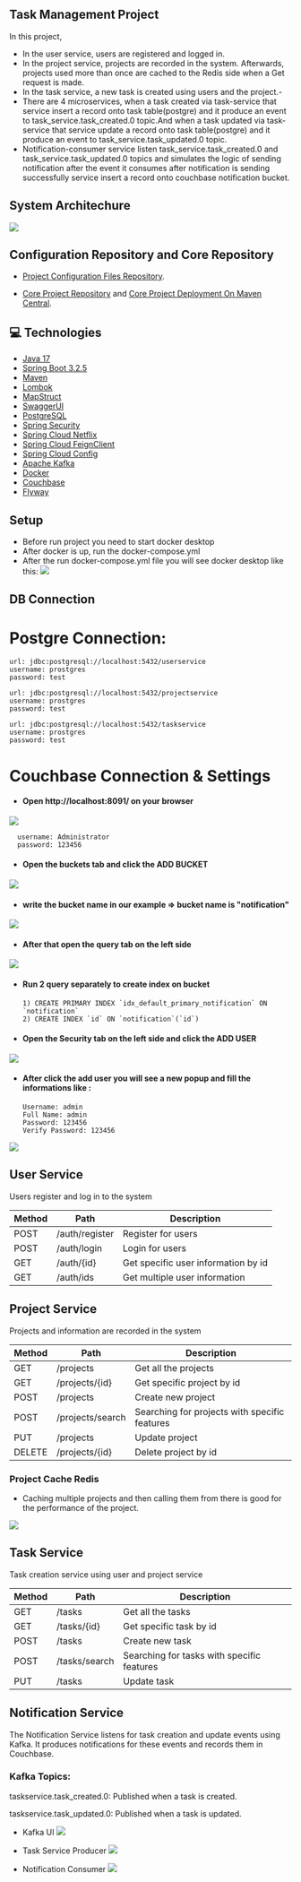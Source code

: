 ## Task Management Project
In this project,
- In the user service, users are registered and logged in.
- In the project service, projects are recorded in the system. Afterwards, projects used more than once are cached to the Redis side when a Get request is made.
- In the task service, a new task is created using users and the project.-
- There are 4 microservices, when a task created via task-service that service insert a record onto task table(postgre) and it produce an event to task_service.task_created.0 topic.And when a task updated via task-service that service update a record onto task table(postgre) and it produce an event to task_service.task_updated.0 topic.
- Notification-consumer service listen task_service.task_created.0 and task_service.task_updated.0 topics and simulates the logic of sending notification after the event it consumes after notification is sending successfully service insert a record onto couchbase notification bucket.
## System Architechure
![](images/systemarch.JPG)

## Configuration Repository and Core Repository
- [Project Configuration Files Repository](https://github.com/feyzaozcini/task-management-config).
  
- [Core Project Repository](https://github.com/feyzaozcini/TurkcellCRMCore) and [Core Project Deployment On Maven Central](https://central.sonatype.com/artifact/io.github.haiykut/core).

## 💻 Technologies

- [Java 17](https://docs.oracle.com/en/java/javase/17/)
- [Spring Boot 3.2.5](https://docs.spring.io/spring-boot/docs/current/reference/html/getting-started.html)
- [Maven](https://maven.apache.org/guides/getting-started/)
- [Lombok](https://projectlombok.org/setup/)
- [MapStruct](https://mapstruct.org/)
- [SwaggerUI](https://swagger.io/tools/open-source/getting-started/)
- [PostgreSQL](https://www.postgresql.org/docs/)
- [Spring Security](https://spring.io/projects/spring-security)
- [Spring Cloud Netflix](https://cloud.spring.io/spring-cloud-netflix/reference/html/)
- [Spring Cloud FeignClient](https://docs.spring.io/spring-cloud-openfeign/docs/current/reference/html/)
- [Spring Cloud Config](https://docs.spring.io/spring-cloud-config/docs/current/reference/html/)
- [Apache Kafka](https://kafka.apache.org/intro)
- [Docker](https://www.docker.com/get-started/)
- [Couchbase](https://www.couchbase.com/)
- [Flyway](https://www.red-gate.com/products/flyway/community/)

## Setup
- Before run project you need to start docker desktop
- After docker is up, run the docker-compose.yml 
- After the run docker-compose.yml file you will see docker desktop like this: 
![](images/docker.JPG)

## DB Connection
# Postgre Connection:
    url: jdbc:postgresql://localhost:5432/userservice
    username: prostgres
    password: test

    url: jdbc:postgresql://localhost:5432/projectservice
    username: prostgres
    password: test

    url: jdbc:postgresql://localhost:5432/taskservice
    username: prostgres
    password: test


# Couchbase Connection & Settings
- #### Open http://localhost:8091/ on your browser

![](images/login.JPG)

      username: Administrator
      password: 123456

- #### Open the buckets tab and click the **ADD BUCKET**
![](images/add_bucket.png)

- #### write the bucket name in our example => bucket name is **"notification"**
![](images/add_bucket_to_cluster.png)

- #### After that open the query tab on the left side
![](images/QUERY.JPG)
- #### Run 2 query separately to create index on bucket

      1) CREATE PRIMARY INDEX `idx_default_primary_notification` ON `notification`
      2) CREATE INDEX `id` ON `notification`(`id`)
- #### Open the Security tab on the left side and click the **ADD USER** 
![](images/add_user.png)
- #### After click the add user you will see a new popup and fill the informations like :
      Username: admin
      Full Name: admin
      Password: 123456
      Verify Password: 123456
![](images/admin_user_settings.png)

## User Service
Users register and log in to the system

Method	| Path	| Description	
------------- | ------------------------- | ------------- |
POST	| /auth/register	| Register for users	| 
POST	| /auth/login	| Login for users	|
GET	| /auth/{id}	| Get specific user information by id	| 
GET	| /auth/ids	| Get multiple user information	| 

## Project Service
Projects and information are recorded in the system

Method	| Path	| Description 
------------- | ------------------------- | ------------- |
GET	| /projects	| Get all the projects	
GET	| /projects/{id} |Get specific project by id	  
POST	| /projects	| Create new project	
POST	| /projects/search	|Searching for projects with specific features
PUT	| /projects	| Update project	
DELETE	| /projects/{id}	| Delete project by id	

### Project Cache Redis

- Caching multiple projects and then calling them from there is good for the performance of the project.

![](images/Redis.JPG)

## Task Service
Task creation service using user and project service

Method	| Path	| Description	
------------- | ------------------------- | ------------- |
GET	| /tasks	| Get all the tasks
GET	| /tasks/{id}	| Get specific task by id	
POST	| /tasks	| Create new task
POST	| /tasks/search	| Searching for tasks with specific features
PUT	| /tasks	| Update task

## Notification Service
The Notification Service listens for task creation and update events using Kafka. It produces notifications for these events and records them in Couchbase.

### Kafka Topics:
taskservice.task_created.0: Published when a task is created.

taskservice.task_updated.0: Published when a task is updated.

- Kafka UI
![](images/kafkaui.JPG)

- Task Service Producer
![](images/producer.JPG)

- Notification Consumer
![](images/consumer.JPG)


